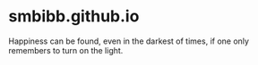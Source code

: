 # smbibb.github.io
Happiness can be found, even in the darkest of times, if one only remembers to turn on the light.
